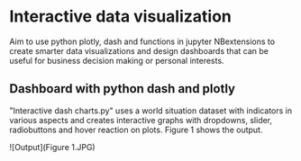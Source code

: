 # Interactive data visualization
Aim to use python plotly, dash and functions in jupyter NBextensions to create smarter data visualizations and design dashboards that can be useful for business decision making or personal interests. 

## Dashboard with python dash and plotly
"Interactive dash charts.py" uses a world situation dataset with indicators in various aspects and creates interactive graphs with dropdowns, slider, radiobuttons and hover reaction on plots. Figure 1 shows the output.

![Output](Figure 1.JPG)
